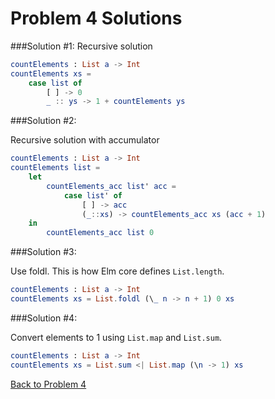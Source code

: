 # Problem 4 Solutions

###Solution #1:
Recursive solution

```elm
countElements : List a -> Int
countElements xs =
    case list of
        [ ] -> 0
        _ :: ys -> 1 + countElements ys
```

###Solution #2:

Recursive solution with accumulator

```elm
countElements : List a -> Int
countElements list =
    let
        countElements_acc list' acc =
            case list' of
                [ ] -> acc
                (_::xs) -> countElements_acc xs (acc + 1)
    in
        countElements_acc list 0
```

###Solution #3:

Use foldl. This is how Elm core defines ```List.length```.

```elm
countElements : List a -> Int
countElements xs = List.foldl (\_ n -> n + 1) 0 xs

```

###Solution #4:

Convert elements to 1 using ```List.map``` and ```List.sum```.

```elm
countElements : List a -> Int
countElements xs = List.sum <| List.map (\n -> 1) xs
```

[Back to Problem 4](../p/p04.md)